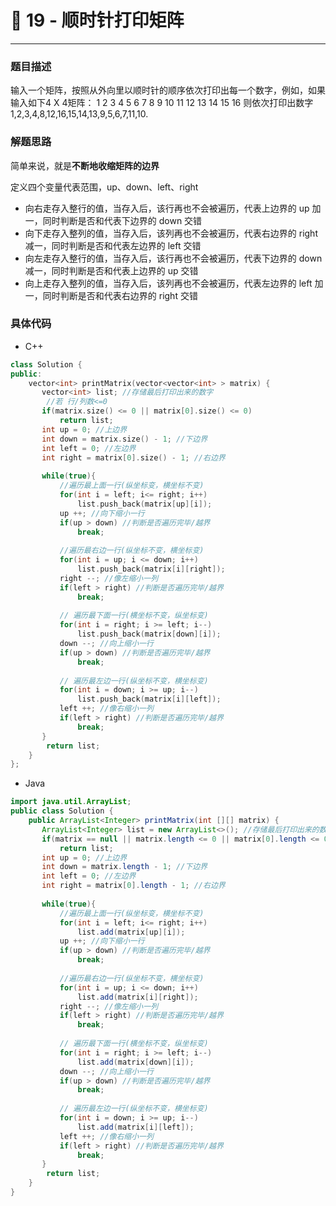 # 🥣 19 - 顺时针打印矩阵

---



### 题目描述

输入一个矩阵，按照从外向里以顺时针的顺序依次打印出每一个数字，例如，如果输入如下4 X 4矩阵： 1 2 3 4 5 6 7 8 9 10 11 12 13 14 15 16 则依次打印出数字1,2,3,4,8,12,16,15,14,13,9,5,6,7,11,10.



### 解题思路

简单来说，就是**不断地收缩矩阵的边界**



定义四个变量代表范围，up、down、left、right



- 向右走存入整行的值，当存入后，该行再也不会被遍历，代表上边界的 up 加一，同时判断是否和代表下边界的 down 交错
- 向下走存入整列的值，当存入后，该列再也不会被遍历，代表右边界的 right 减一，同时判断是否和代表左边界的 left 交错
- 向左走存入整行的值，当存入后，该行再也不会被遍历，代表下边界的 down 减一，同时判断是否和代表上边界的 up 交错
- 向上走存入整列的值，当存入后，该列再也不会被遍历，代表左边界的 left 加一，同时判断是否和代表右边界的 right 交错



### 具体代码

- C++

```c++
class Solution {
public:
    vector<int> printMatrix(vector<vector<int> > matrix) {
       vector<int> list; //存储最后打印出来的数字
        //若 行/列数<=0
       if(matrix.size() <= 0 || matrix[0].size() <= 0)
           return list;
       int up = 0; //上边界
       int down = matrix.size() - 1; //下边界
       int left = 0; //左边界
       int right = matrix[0].size() - 1; //右边界
       
       while(true){
           //遍历最上面一行(纵坐标变，横坐标不变)
           for(int i = left; i<= right; i++)
               list.push_back(matrix[up][i]);
           up ++; //向下缩小一行
           if(up > down) //判断是否遍历完毕/越界
               break;
           
           //遍历最右边一行(纵坐标不变，横坐标变)
           for(int i = up; i <= down; i++)
               list.push_back(matrix[i][right]);
           right --; //像左缩小一列
           if(left > right) //判断是否遍历完毕/越界
               break;
           
           // 遍历最下面一行(横坐标不变，纵坐标变)
           for(int i = right; i >= left; i--)
               list.push_back(matrix[down][i]);
           down --; //向上缩小一行
           if(up > down) //判断是否遍历完毕/越界
               break;
           
           // 遍历最左边一行(纵坐标不变，横坐标变)
           for(int i = down; i >= up; i--)
               list.push_back(matrix[i][left]);
           left ++; //像右缩小一列
           if(left > right) //判断是否遍历完毕/越界
               break;
       }
        return list;
    }
};
```



- Java

```java
import java.util.ArrayList;
public class Solution {
    public ArrayList<Integer> printMatrix(int [][] matrix) {
       ArrayList<Integer> list = new ArrayList<>(); //存储最后打印出来的数字
       if(matrix == null || matrix.length <= 0 || matrix[0].length <= 0)
           return list;
       int up = 0; //上边界
       int down = matrix.length - 1; //下边界
       int left = 0; //左边界
       int right = matrix[0].length - 1; //右边界
       
       while(true){
           //遍历最上面一行(纵坐标变，横坐标不变)
           for(int i = left; i<= right; i++)
               list.add(matrix[up][i]);
           up ++; //向下缩小一行
           if(up > down) //判断是否遍历完毕/越界
               break;
           
           //遍历最右边一行(纵坐标不变，横坐标变)
           for(int i = up; i <= down; i++)
               list.add(matrix[i][right]);
           right --; //像左缩小一列
           if(left > right) //判断是否遍历完毕/越界
               break;
           
           // 遍历最下面一行(横坐标不变，纵坐标变)
           for(int i = right; i >= left; i--)
               list.add(matrix[down][i]);
           down --; //向上缩小一行
           if(up > down) //判断是否遍历完毕/越界
               break;
           
           // 遍历最左边一行(纵坐标不变，横坐标变)
           for(int i = down; i >= up; i--)
               list.add(matrix[i][left]);
           left ++; //像右缩小一列
           if(left > right) //判断是否遍历完毕/越界
               break;
       }
        return list;
    }
}
```